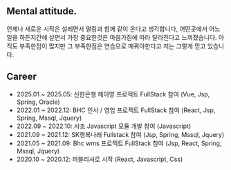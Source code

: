 ## Mental attitude.
언제나 새로운 시작은 설레면서 떨림과 함께 같이 온다고 생각합니다,
어떤곳에서 어느일을 하든지간에 살면서 가장 중요한것은 마음가짐에 따라 달라진다고 느껴졌습니다.
아직도 부족한점이 많지만 그 부족한점은 연습으로 매꿔야한다고 저는 그렇게 믿고 있습니다.

## Career
- 2025.01 ~ 2025.05: 신한은행 헤이영 프로젝트 FullStack 참여 (Vue, Jsp, Spring, Oracle)
- 2022.01 ~ 2022.12: BHC 인사 / 영업 프로젝트 FullStack 참여 (React, Jsp, Spring, Mssql, Jquery)
- 2022.09 ~ 2022.10: 사조 Javascript 모듈 개발 참여 (Javascript)
- 2021.09 ~ 2021.12: SK행복나래 Fullstack 참여 (Jsp, Spring, Mssql, Jquery)
- 2021.05 ~ 2021.09: Bhc wms 프로젝트 FullStack 참여 (Jsp, React, Spring, Mssql, Jquery)
- 2020.10 ~ 2020.12: 퍼블리셔로 시작 (React, Javascript, Css)


<!--
**devdongwoo/devdongwoo** is a ✨ _special_ ✨ repository because its `README.md` (this file) appears on your GitHub profile.

Here are some ideas to get you started:

- 🔭 I’m currently working on ...
- 🌱 I’m currently learning ...
- 👯 I’m looking to collaborate on ...
- 🤔 I’m looking for help with ...
- 💬 Ask me about ...
- 📫 How to reach me: ...
- 😄 Pronouns: ...
- ⚡ Fun fact: ...
-->
